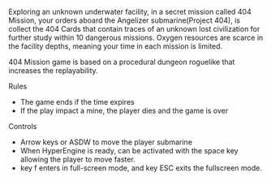 Exploring an unknown underwater facility, in a secret mission called 404 Mission, your orders aboard the Angelizer submarine(Project 404), is collect the 404 Cards that contain traces of an unknown lost civilization for further study within 10 dangerous missions. Oxygen resources are scarce in the facility depths, meaning your time in each mission is limited.

404 Mission game is based on a procedural dungeon roguelike that increases the replayability.

Rules
- The game ends if the time expires
- If the play impact a mine, the player dies and the game is over

Controls
- Arrow keys or ASDW to move the player submarine
- When HyperEngine is ready, can be activated with the space key allowing the player to move faster.
- key f enters in full-screen mode, and key ESC exits the fullscreen mode.